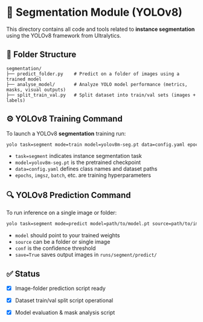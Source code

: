 # 🧠 Segmentation Module (YOLOv8)

This directory contains all code and tools related to **instance segmentation** using the YOLOv8 framework from Ultralytics.

## 📁 Folder Structure

```
segmentation/
├── predict_folder.py    # Predict on a folder of images using a trained model
├── analyse_model/       # Analyze YOLO model performance (metrics, masks, visual outputs)
├── split_train_val.py   # Split dataset into train/val sets (images + labels)
```

## ⚙️ YOLOv8 Training Command

To launch a YOLOv8 **segmentation** training run:

```bash
yolo task=segment mode=train model=yolov8m-seg.pt data=config.yaml epochs=100 imgsz=640 batch=16 name=yolov8m-seg
```

* `task=segment` indicates instance segmentation task
* `model=yolov8m-seg.pt` is the pretrained checkpoint
* `data=config.yaml` defines class names and dataset paths
* `epochs`, `imgsz`, `batch`, etc. are training hyperparameters

## 🔍 YOLOv8 Prediction Command

To run inference on a single image or folder:

```bash
yolo task=segment mode=predict model=path/to/model.pt source=path/to/images/ conf=0.5 save=True
```

* `model` should point to your trained weights
* `source` can be a folder or single image
* `conf` is the confidence threshold
* `save=True` saves output images in `runs/segment/predict/`

## ✅ Status

* [x] Image-folder prediction script ready
* [x] Dataset train/val split script operational
* [x] Model evaluation & mask analysis script


